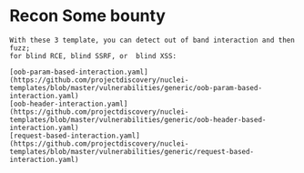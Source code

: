 #                                         Recon Some bounty

    With these 3 template, you can detect out of band interaction and then fuzz; 
    for blind RCE, blind SSRF, or  blind XSS:

    [oob-param-based-interaction.yaml](https://github.com/projectdiscovery/nuclei-templates/blob/master/vulnerabilities/generic/oob-param-based-interaction.yaml)
    [oob-header-interaction.yaml](https://github.com/projectdiscovery/nuclei-templates/blob/master/vulnerabilities/generic/oob-header-based-interaction.yaml)
    [request-based-interaction.yaml](https://github.com/projectdiscovery/nuclei-templates/blob/master/vulnerabilities/generic/request-based-interaction.yaml)

